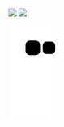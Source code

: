<div>
  
   <img align="center" src="https://github-readme-stats.vercel.app/api?username=kevyn-herbert&show_icons=true&theme=synthwave&line_height=30">
  
  <img align="center" src="https://github-readme-stats.vercel.app/api/top-langs/?username=kevyn-herbert&theme=synthwave&layout=compact&hide=vue,pascal,cmake,c">
       
  </a>
</div>

![snake gif](https://github.com/Formandodev/Formandodev/blob/output/github-contribution-grid-snake.svg)
